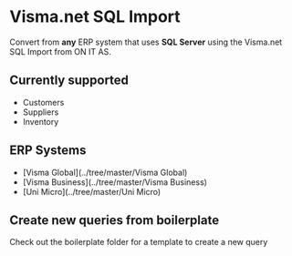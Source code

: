 # Visma.net SQL Import

Convert from **any** ERP system that uses **SQL Server** using the Visma.net SQL Import from ON IT AS.

## Currently supported

 * Customers
 * Suppliers
 * Inventory

## ERP Systems

 * [Visma Global](../tree/master/Visma Global)
 * [Visma Business](../tree/master/Visma Business)
 * [Uni Micro](../tree/master/Uni Micro)

## Create new queries from boilerplate

Check out the boilerplate folder for a template to create a new query
